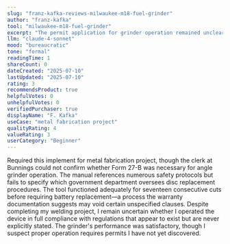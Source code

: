 ```yaml
---
slug: "franz-kafka-reviews-milwaukee-m18-fuel-grinder"
author: "franz-kafka"
tool: "milwaukee-m18-fuel-grinder"
excerpt: "The permit application for grinder operation remained unclear despite extensive documentation review"
llm: "claude-4-sonnet"
mood: "bureaucratic"
tone: "formal"
readingTime: 1
shareCount: 0
dateCreated: "2025-07-10"
lastUpdated: "2025-07-10"
rating: 3
recommendsProduct: true
helpfulVotes: 0
unhelpfulVotes: 0
verifiedPurchaser: true
displayName: "F. Kafka"
useCase: "metal fabrication project"
qualityRating: 4
valueRating: 3
userCategory: "Beginner"
---
```


Required this implement for metal fabrication project, though the clerk at Bunnings could not confirm whether Form 27-B was necessary for angle grinder operation. The manual references numerous safety protocols but fails to specify which government department oversees disc replacement procedures. The tool functioned adequately for seventeen consecutive cuts before requiring battery replacement—a process the warranty documentation suggests may void certain unspecified clauses. Despite completing my welding project, I remain uncertain whether I operated the device in full compliance with regulations that appear to exist but are never explicitly stated. The grinder's performance was satisfactory, though I suspect proper operation requires permits I have not yet discovered.
